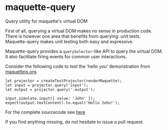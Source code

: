 # maquette-query
Query utility for maquette's virtual DOM

First of all, querying a virtual DOM makes no sense in production code.
There is however one area that benefits from querying: unit tests.
Maquette-query makes unit testing both easy and expressive.

Maquette-query provides a `querySelector`-like API to query the virtual DOM.
It also facilitate firing events for common user interactions.

Consider the following code to test the 'hello you' demonstration from [maquettejs.org](http://maquettejs.org).

```
let projector = createTestProjector(renderMaquette);
let input = projector.query('input');
let output = projector.query('.output');

input.simulate.input({ value: 'John' });
expect(output.textContent).to.equal('Hello John!');
```

For the complete sourcecode see [here](test/demo-tests.ts)

If you find anything missing, do not hesitate to issue a pull request.
